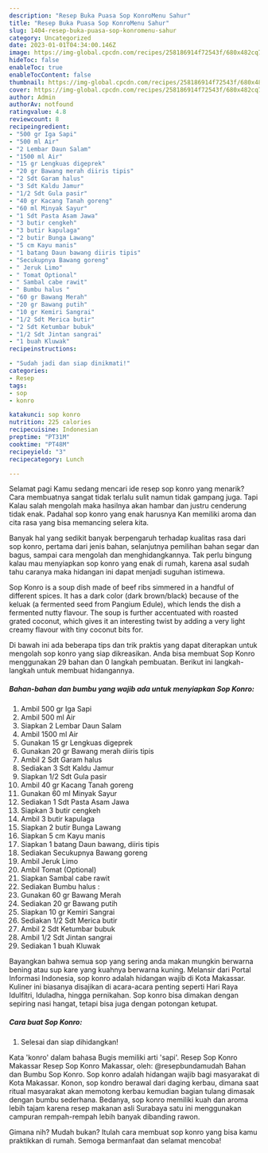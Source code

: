```yaml
---
description: "Resep Buka Puasa Sop KonroMenu Sahur"
title: "Resep Buka Puasa Sop KonroMenu Sahur"
slug: 1404-resep-buka-puasa-sop-konromenu-sahur
category: Uncategorized
date: 2023-01-01T04:34:00.146Z
image: https://img-global.cpcdn.com/recipes/258186914f72543f/680x482cq70/sop-konro-foto-resep-utama.jpg
hideToc: false
enableToc: true
enableTocContent: false
thumbnail: https://img-global.cpcdn.com/recipes/258186914f72543f/680x482cq70/sop-konro-foto-resep-utama.jpg
cover: https://img-global.cpcdn.com/recipes/258186914f72543f/680x482cq70/sop-konro-foto-resep-utama.jpg
author: Admin
authorAv: notfound
ratingvalue: 4.8
reviewcount: 8
recipeingredient:
- "500 gr Iga Sapi"
- "500 ml Air"
- "2 Lembar Daun Salam"
- "1500 ml Air"
- "15 gr Lengkuas digeprek"
- "20 gr Bawang merah diiris tipis"
- "2 Sdt Garam halus"
- "3 Sdt Kaldu Jamur"
- "1/2 Sdt Gula pasir"
- "40 gr Kacang Tanah goreng"
- "60 ml Minyak Sayur"
- "1 Sdt Pasta Asam Jawa"
- "3 butir cengkeh"
- "3 butir kapulaga"
- "2 butir Bunga Lawang"
- "5 cm Kayu manis"
- "1 batang Daun bawang diiris tipis"
- "Secukupnya Bawang goreng"
- " Jeruk Limo"
- " Tomat Optional"
- " Sambal cabe rawit"
- " Bumbu halus "
- "60 gr Bawang Merah"
- "20 gr Bawang putih"
- "10 gr Kemiri Sangrai"
- "1/2 Sdt Merica butir"
- "2 Sdt Ketumbar bubuk"
- "1/2 Sdt Jintan sangrai"
- "1 buah Kluwak"
recipeinstructions:

- "Sudah jadi dan siap dinikmati!"
categories:
- Resep
tags:
- sop
- konro

katakunci: sop konro 
nutrition: 225 calories
recipecuisine: Indonesian
preptime: "PT31M"
cooktime: "PT48M"
recipeyield: "3"
recipecategory: Lunch

---
```



Selamat pagi Kamu sedang mencari ide resep sop konro yang menarik? Cara membuatnya sangat tidak terlalu sulit namun tidak gampang juga. Tapi Kalau salah mengolah maka hasilnya akan hambar dan justru cenderung tidak enak. Padahal sop konro yang enak harusnya Kan memiliki aroma dan cita rasa yang bisa memancing selera kita.


Banyak hal yang sedikit banyak berpengaruh terhadap kualitas rasa dari sop konro, pertama dari jenis bahan, selanjutnya pemilihan bahan segar dan bagus, sampai cara mengolah dan menghidangkannya. Tak perlu bingung kalau mau menyiapkan sop konro yang enak di rumah, karena asal sudah tahu caranya maka hidangan ini dapat menjadi suguhan istimewa.

Sop Konro is a soup dish made of beef ribs simmered in a handful of different spices. It has a dark color (dark brown/black) because of the keluak (a fermented seed from Pangium Edule), which lends the dish a fermented nutty flavour. The soup is further accentuated with roasted grated coconut, which gives it an interesting twist by adding a very light creamy flavour with tiny coconut bits for.


Di bawah ini ada beberapa tips dan trik praktis yang dapat diterapkan untuk mengolah sop konro yang siap dikreasikan. Anda bisa membuat Sop Konro menggunakan 29 bahan dan 0 langkah pembuatan. Berikut ini langkah-langkah untuk membuat hidangannya.

<!--inarticleads1-->

##### Bahan-bahan dan bumbu yang wajib ada untuk menyiapkan Sop Konro:

1. Ambil 500 gr Iga Sapi
1. Ambil 500 ml Air
1. Siapkan 2 Lembar Daun Salam
1. Ambil 1500 ml Air
1. Gunakan 15 gr Lengkuas digeprek
1. Gunakan 20 gr Bawang merah diiris tipis
1. Ambil 2 Sdt Garam halus
1. Sediakan 3 Sdt Kaldu Jamur
1. Siapkan 1/2 Sdt Gula pasir
1. Ambil 40 gr Kacang Tanah goreng
1. Gunakan 60 ml Minyak Sayur
1. Sediakan 1 Sdt Pasta Asam Jawa
1. Siapkan 3 butir cengkeh
1. Ambil 3 butir kapulaga
1. Siapkan 2 butir Bunga Lawang
1. Siapkan 5 cm Kayu manis
1. Siapkan 1 batang Daun bawang, diiris tipis
1. Sediakan Secukupnya Bawang goreng
1. Ambil  Jeruk Limo
1. Ambil  Tomat (Optional)
1. Siapkan  Sambal cabe rawit
1. Sediakan  Bumbu halus :
1. Gunakan 60 gr Bawang Merah
1. Sediakan 20 gr Bawang putih
1. Siapkan 10 gr Kemiri Sangrai
1. Sediakan 1/2 Sdt Merica butir
1. Ambil 2 Sdt Ketumbar bubuk
1. Ambil 1/2 Sdt Jintan sangrai
1. Sediakan 1 buah Kluwak


Bayangkan bahwa semua sop yang sering anda makan mungkin berwarna bening atau sup kare yang kuahnya berwarna kuning. Melansir dari Portal Informasi Indonesia, sop konro adalah hidangan wajib di Kota Makassar. Kuliner ini biasanya disajikan di acara-acara penting seperti Hari Raya Idulfitri, Iduladha, hingga pernikahan. Sop konro bisa dimakan dengan sepiring nasi hangat, tetapi bisa juga dengan potongan ketupat. 

<!--inarticleads2-->

##### Cara buat Sop Konro:


1. Selesai dan siap dihidangkan!

Kata &#39;konro&#39; dalam bahasa Bugis memiliki arti &#39;sapi&#39;. Resep Sop Konro Makassar Resep Sop Konro Makassar, oleh: @resepbundamudah⁣ Bahan dan Bumbu Sop Konro. Sop konro adalah hidangan wajib bagi masyarakat di Kota Makassar. Konon, sop kondro berawal dari daging kerbau, dimana saat ritual masyarakat akan memotong kerbau kemudian bagian tulang dimasak dengan bumbu sederhana. Bedanya, sop konro memiliki kuah dan aroma lebih tajam karena resep makanan asli Surabaya satu ini menggunakan campuran rempah-rempah lebih banyak dibanding rawon. 

Gimana nih? Mudah bukan? Itulah cara membuat sop konro yang bisa kamu praktikkan di rumah. Semoga bermanfaat dan selamat mencoba!
